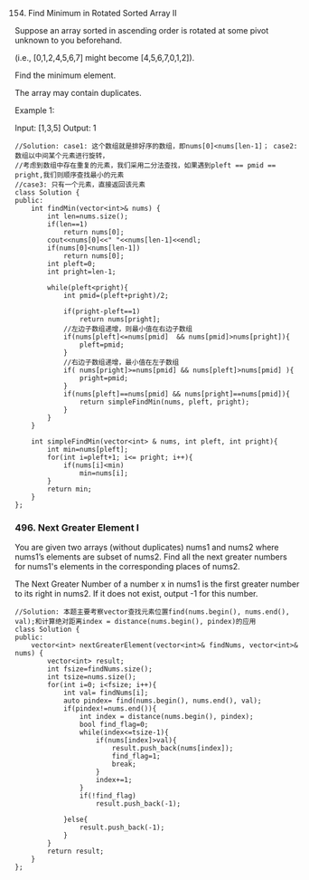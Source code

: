 154. Find Minimum in Rotated Sorted Array II

Suppose an array sorted in ascending order is rotated at some pivot unknown to you beforehand.

(i.e.,  [0,1,2,4,5,6,7] might become  [4,5,6,7,0,1,2]).

Find the minimum element.

The array may contain duplicates.

Example 1:

Input: [1,3,5]
Output: 1

```
//Solution: case1: 这个数组就是排好序的数组，即nums[0]<nums[len-1]； case2: 数组以中间某个元素进行旋转， 
//考虑到数组中存在重复的元素，我们采用二分法查找，如果遇到pleft == pmid == pright,我们则顺序查找最小的元素
//case3: 只有一个元素，直接返回该元素
class Solution {
public:
    int findMin(vector<int>& nums) {
        int len=nums.size();
        if(len==1)
            return nums[0];
        cout<<nums[0]<<" "<<nums[len-1]<<endl;
        if(nums[0]<nums[len-1])
            return nums[0];
        int pleft=0;
        int pright=len-1;
        
        while(pleft<pright){
            int pmid=(pleft+pright)/2;
            
            if(pright-pleft==1)
                return nums[pright];
            //左边子数组递增，则最小值在右边子数组
            if(nums[pleft]<=nums[pmid]  && nums[pmid]>nums[pright]){
                pleft=pmid;
            }
            //右边子数组递增，最小值在左子数组
            if( nums[pright]>=nums[pmid] && nums[pleft]>nums[pmid] ){
                pright=pmid;
            }
            if(nums[pleft]==nums[pmid] && nums[pright]==nums[pmid]){
                return simpleFindMin(nums, pleft, pright);
            }
        }
    }
    
    int simpleFindMin(vector<int> & nums, int pleft, int pright){
        int min=nums[pleft];
        for(int i=pleft+1; i<= pright; i++){
            if(nums[i]<min)
                min=nums[i];
        }
        return min;
    }
};
```
### 496. Next Greater Element I
 You are given two arrays (without duplicates) nums1 and nums2 where nums1’s elements are subset of nums2. Find all the next greater numbers for nums1's elements in the corresponding places of nums2.

The Next Greater Number of a number x in nums1 is the first greater number to its right in nums2. If it does not exist, output -1 for this number.

```
//Solution: 本题主要考察vector查找元素位置find(nums.begin(), nums.end(), val);和计算绝对距离index = distance(nums.begin(), pindex)的应用
class Solution {
public:
    vector<int> nextGreaterElement(vector<int>& findNums, vector<int>& nums) {
        vector<int> result;
        int fsize=findNums.size();
        int tsize=nums.size();
        for(int i=0; i<fsize; i++){
            int val= findNums[i];
            auto pindex= find(nums.begin(), nums.end(), val);
            if(pindex!=nums.end()){
                int index = distance(nums.begin(), pindex);
                bool find_flag=0;
                while(index<=tsize-1){
                    if(nums[index]>val){
                        result.push_back(nums[index]);
                        find_flag=1;
                        break;
                    }
                    index+=1;
                }
                if(!find_flag)
                    result.push_back(-1);
                
            }else{
                result.push_back(-1);
            }
        }
        return result;
    }
};
```

